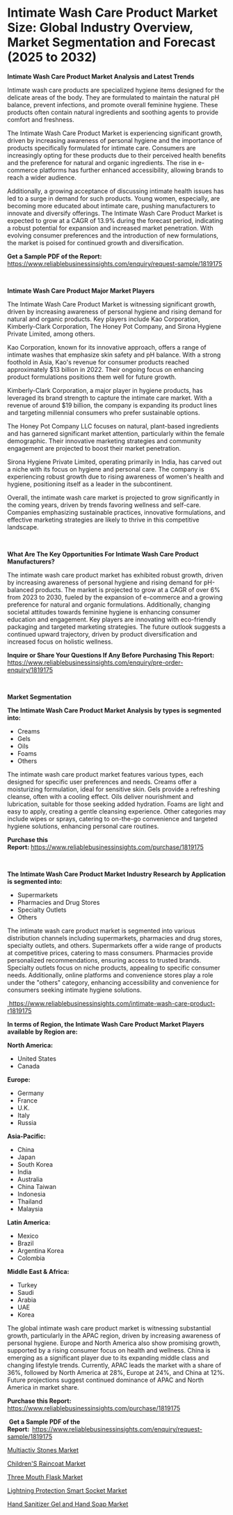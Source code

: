 <p><h1>Intimate Wash Care Product Market Size: Global Industry Overview, Market Segmentation and Forecast (2025 to 2032)</h1></p><p><strong>Intimate Wash Care Product Market Analysis and Latest Trends</strong></p>
<p><p>Intimate wash care products are specialized hygiene items designed for the delicate areas of the body. They are formulated to maintain the natural pH balance, prevent infections, and promote overall feminine hygiene. These products often contain natural ingredients and soothing agents to provide comfort and freshness.</p><p>The Intimate Wash Care Product Market is experiencing significant growth, driven by increasing awareness of personal hygiene and the importance of products specifically formulated for intimate care. Consumers are increasingly opting for these products due to their perceived health benefits and the preference for natural and organic ingredients. The rise in e-commerce platforms has further enhanced accessibility, allowing brands to reach a wider audience.</p><p>Additionally, a growing acceptance of discussing intimate health issues has led to a surge in demand for such products. Young women, especially, are becoming more educated about intimate care, pushing manufacturers to innovate and diversify offerings. The Intimate Wash Care Product Market is expected to grow at a CAGR of 13.9% during the forecast period, indicating a robust potential for expansion and increased market penetration. With evolving consumer preferences and the introduction of new formulations, the market is poised for continued growth and diversification.</p></p>
<p><strong>Get a Sample PDF of the Report:&nbsp;</strong> <a href="https://www.reliablebusinessinsights.com/enquiry/request-sample/1819175?utm_campaign=1121&utm_medium=2&utm_source=Github&utm_content=ia&utm_term=09022025&utm_id=intimate-wash-care-product">https://www.reliablebusinessinsights.com/enquiry/request-sample/1819175</a></p>
<p>&nbsp;</p>
<p><strong>Intimate Wash Care Product Major Market Players</strong></p>
<p><p>The Intimate Wash Care Product Market is witnessing significant growth, driven by increasing awareness of personal hygiene and rising demand for natural and organic products. Key players include Kao Corporation, Kimberly-Clark Corporation, The Honey Pot Company, and Sirona Hygiene Private Limited, among others.</p><p>Kao Corporation, known for its innovative approach, offers a range of intimate washes that emphasize skin safety and pH balance. With a strong foothold in Asia, Kao's revenue for consumer products reached approximately $13 billion in 2022. Their ongoing focus on enhancing product formulations positions them well for future growth.</p><p>Kimberly-Clark Corporation, a major player in hygiene products, has leveraged its brand strength to capture the intimate care market. With a revenue of around $19 billion, the company is expanding its product lines and targeting millennial consumers who prefer sustainable options.</p><p>The Honey Pot Company LLC focuses on natural, plant-based ingredients and has garnered significant market attention, particularly within the female demographic. Their innovative marketing strategies and community engagement are projected to boost their market penetration.</p><p>Sirona Hygiene Private Limited, operating primarily in India, has carved out a niche with its focus on hygiene and personal care. The company is experiencing robust growth due to rising awareness of women's health and hygiene, positioning itself as a leader in the subcontinent.</p><p>Overall, the intimate wash care market is projected to grow significantly in the coming years, driven by trends favoring wellness and self-care. Companies emphasizing sustainable practices, innovative formulations, and effective marketing strategies are likely to thrive in this competitive landscape.</p></p>
<p>&nbsp;</p>
<p><strong>What Are The Key Opportunities For Intimate Wash Care Product Manufacturers?</strong></p>
<p><p>The intimate wash care product market has exhibited robust growth, driven by increasing awareness of personal hygiene and rising demand for pH-balanced products. The market is projected to grow at a CAGR of over 6% from 2023 to 2030, fueled by the expansion of e-commerce and a growing preference for natural and organic formulations. Additionally, changing societal attitudes towards feminine hygiene is enhancing consumer education and engagement. Key players are innovating with eco-friendly packaging and targeted marketing strategies. The future outlook suggests a continued upward trajectory, driven by product diversification and increased focus on holistic wellness.</p></p>
<p><strong>Inquire or Share Your Questions If Any Before Purchasing This Report:</strong> <a href="https://www.reliablebusinessinsights.com/enquiry/pre-order-enquiry/1819175?utm_campaign=1121&utm_medium=2&utm_source=Github&utm_content=ia&utm_term=09022025&utm_id=intimate-wash-care-product">https://www.reliablebusinessinsights.com/enquiry/pre-order-enquiry/1819175</a></p>
<p>&nbsp;</p>
<p><strong>Market Segmentation</strong></p>
<p><strong>The Intimate Wash Care Product Market Analysis by types is segmented into:</strong></p>
<p><ul><li>Creams</li><li>Gels</li><li>Oils</li><li>Foams</li><li>Others</li></ul></p>
<p><p>The intimate wash care product market features various types, each designed for specific user preferences and needs. Creams offer a moisturizing formulation, ideal for sensitive skin. Gels provide a refreshing cleanse, often with a cooling effect. Oils deliver nourishment and lubrication, suitable for those seeking added hydration. Foams are light and easy to apply, creating a gentle cleansing experience. Other categories may include wipes or sprays, catering to on-the-go convenience and targeted hygiene solutions, enhancing personal care routines.</p></p>
<p><strong>Purchase this Report:&nbsp;</strong><a href="https://www.reliablebusinessinsights.com/purchase/1819175?utm_campaign=1121&utm_medium=2&utm_source=Github&utm_content=ia&utm_term=09022025&utm_id=intimate-wash-care-product">https://www.reliablebusinessinsights.com/purchase/1819175</a></p>
<p>&nbsp;</p>
<p><strong>The Intimate Wash Care Product Market Industry Research by Application is segmented into:</strong></p>
<p><ul><li>Supermarkets</li><li>Pharmacies and Drug Stores</li><li>Specialty Outlets</li><li>Others</li></ul></p>
<p><p>The intimate wash care product market is segmented into various distribution channels including supermarkets, pharmacies and drug stores, specialty outlets, and others. Supermarkets offer a wide range of products at competitive prices, catering to mass consumers. Pharmacies provide personalized recommendations, ensuring access to trusted brands. Specialty outlets focus on niche products, appealing to specific consumer needs. Additionally, online platforms and convenience stores play a role under the "others" category, enhancing accessibility and convenience for consumers seeking intimate hygiene solutions.</p></p>
<p><a href="https://www.reliablebusinessinsights.com/intimate-wash-care-product-r1819175?utm_campaign=1121&utm_medium=2&utm_source=Github&utm_content=ia&utm_term=09022025&utm_id=intimate-wash-care-product">&nbsp;https://www.reliablebusinessinsights.com/intimate-wash-care-product-r1819175</a></p>
<p><strong>In terms of Region, the Intimate Wash Care Product Market Players available by Region are:</strong></p>
<p>
    <p> <strong> North America: </strong>
        <ul>
            <li>United States</li>
            <li>Canada</li>
        </ul>
        </p> 
    <p> <strong> Europe: </strong>
        <ul>
            <li>Germany</li>
            <li>France</li>
            <li>U.K.</li>
            <li>Italy</li>
            <li>Russia</li>
        </ul>
        </p> 
    <p> <strong> Asia-Pacific: </strong>
        <ul>
            <li>China</li>
            <li>Japan</li>
            <li>South Korea</li>
            <li>India</li>
            <li>Australia</li>
            <li>China Taiwan</li>
            <li>Indonesia</li>
            <li>Thailand</li>
            <li>Malaysia</li>
        </ul>
        </p> 
    <p> <strong> Latin America: </strong>
        <ul>
            <li>Mexico</li>
            <li>Brazil</li>
            <li>Argentina Korea</li>
            <li>Colombia</li>
        </ul>
        </p> 
    <p> <strong> Middle East & Africa: </strong>
        <ul>
            <li>Turkey</li>
            <li>Saudi</li>
            <li>Arabia</li>
            <li>UAE</li>
            <li>Korea</li>
        </ul>
    </p>
    </p>
<p><p>The global intimate wash care product market is witnessing substantial growth, particularly in the APAC region, driven by increasing awareness of personal hygiene. Europe and North America also show promising growth, supported by a rising consumer focus on health and wellness. China is emerging as a significant player due to its expanding middle class and changing lifestyle trends. Currently, APAC leads the market with a share of 36%, followed by North America at 28%, Europe at 24%, and China at 12%. Future projections suggest continued dominance of APAC and North America in market share.</p></p>
<p><strong>Purchase this Report: </strong><a href="https://www.reliablebusinessinsights.com/purchase/1819175?utm_campaign=1121&utm_medium=2&utm_source=Github&utm_content=ia&utm_term=09022025&utm_id=intimate-wash-care-product">https://www.reliablebusinessinsights.com/purchase/1819175</a></p>
<p>&nbsp;<strong>Get a Sample PDF of the Report:&nbsp;&nbsp;</strong><a href="https://www.reliablebusinessinsights.com/enquiry/request-sample/1819175?utm_campaign=1121&utm_medium=2&utm_source=Github&utm_content=ia&utm_term=09022025&utm_id=intimate-wash-care-product">https://www.reliablebusinessinsights.com/enquiry/request-sample/1819175</a></p>
<p><strong></strong></p>
<p><p><a href="https://github.com/lobatjoeit/Market-Research-Report-List-1/blob/main/multiactiv-stones-market.md?utm_campaign=1121&utm_medium=2&utm_source=Github&utm_content=ia&utm_term=09022025&utm_id=intimate-wash-care-product">Multiactiv Stones Market</a></p><p><a href="https://github.com/sandoyjonet/Market-Research-Report-List-1/blob/main/childrens-raincoat-market.md?utm_campaign=1121&utm_medium=2&utm_source=Github&utm_content=ia&utm_term=09022025&utm_id=intimate-wash-care-product">Children'S Raincoat Market</a></p><p><a href="https://github.com/voetzeszuh/Market-Research-Report-List-1/blob/main/three-mouth-flask-market.md?utm_campaign=1121&utm_medium=2&utm_source=Github&utm_content=ia&utm_term=09022025&utm_id=intimate-wash-care-product">Three Mouth Flask Market</a></p><p><a href="https://github.com/celpabembes/Market-Research-Report-List-1/blob/main/lightning-protection-smart-socket-market.md?utm_campaign=1121&utm_medium=2&utm_source=Github&utm_content=ia&utm_term=09022025&utm_id=intimate-wash-care-product">Lightning Protection Smart Socket Market</a></p><p><a href="https://github.com/itayjedhe/Market-Research-Report-List-1/blob/main/hand-sanitizer-gel-and-hand-soap-market.md?utm_campaign=1121&utm_medium=2&utm_source=Github&utm_content=ia&utm_term=09022025&utm_id=intimate-wash-care-product">Hand Sanitizer Gel and Hand Soap Market</a></p></p>